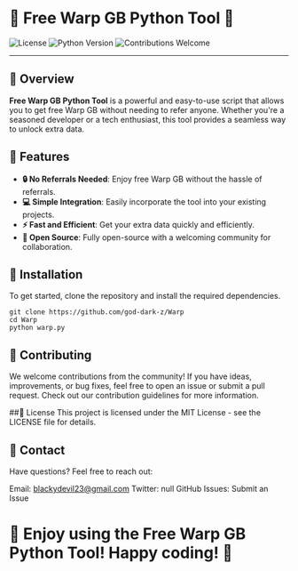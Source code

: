 # 🌟 Free Warp GB Python Tool 🌟

![License](https://img.shields.io/badge/license-MIT-blue.svg)
![Python Version](https://img.shields.io/badge/python-3.6%2B-brightgreen)
![Contributions Welcome](https://img.shields.io/badge/contributions-welcome-orange)

---

## 🎯 Overview

**Free Warp GB Python Tool** is a powerful and easy-to-use script that allows you to get free Warp GB without needing to refer anyone. Whether you're a seasoned developer or a tech enthusiast, this tool provides a seamless way to unlock extra data.

## 🚀 Features

- **🔒 No Referrals Needed**: Enjoy free Warp GB without the hassle of referrals.
- **💻 Simple Integration**: Easily incorporate the tool into your existing projects.
- **⚡ Fast and Efficient**: Get your extra data quickly and efficiently.
- **📂 Open Source**: Fully open-source with a welcoming community for collaboration.

## 🎨 Installation

To get started, clone the repository and install the required dependencies.

```
git clone https://github.com/god-dark-z/Warp
cd Warp
python warp.py
```

## 🤝 Contributing
We welcome contributions from the community! If you have ideas, improvements, or bug fixes, feel free to open an issue or submit a pull request. Check out our contribution guidelines for more information.

##📄 License
This project is licensed under the MIT License - see the LICENSE file for details.

## 📧 Contact
Have questions? Feel free to reach out:

Email: blackydevil23@gmail.com
Twitter: null
GitHub Issues: Submit an Issue
# 🌟 Enjoy using the Free Warp GB Python Tool! Happy coding! 🌟
